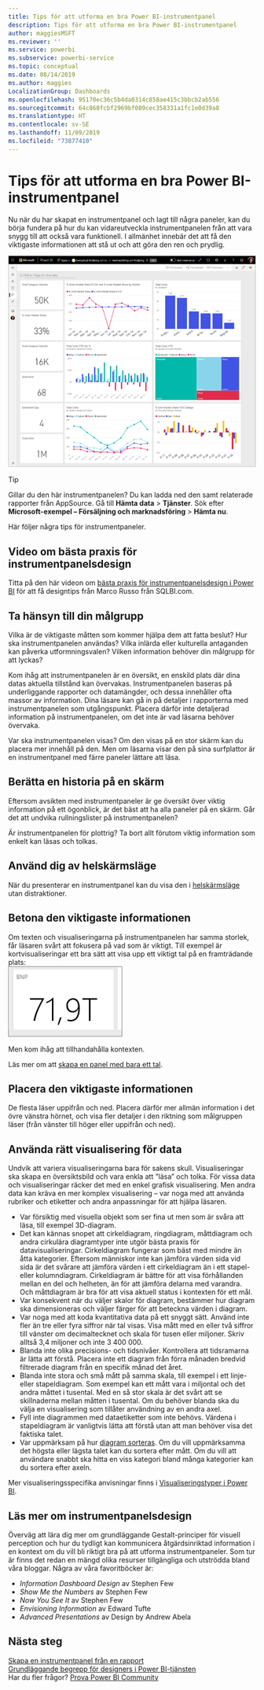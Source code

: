 ```yaml
---
title: Tips för att utforma en bra Power BI-instrumentpanel
description: Tips för att utforma en bra Power BI-instrumentpanel
author: maggiesMSFT
ms.reviewer: ''
ms.service: powerbi
ms.subservice: powerbi-service
ms.topic: conceptual
ms.date: 08/14/2019
ms.author: maggies
LocalizationGroup: Dashboards
ms.openlocfilehash: 95170ec36c5b4da0314c858ae415c3bbcb2ab556
ms.sourcegitcommit: 64c860fcbf2969bf089cec358331a1fc1e0d39a8
ms.translationtype: HT
ms.contentlocale: sv-SE
ms.lasthandoff: 11/09/2019
ms.locfileid: "73877410"
---
```

# <a name="tips-for-designing-a-great-power-bi-dashboard"></a>Tips för att utforma en bra Power BI-instrumentpanel
Nu när du har skapat en instrumentpanel och lagt till några paneler, kan du börja fundera på hur du kan vidareutveckla instrumentpanelen från att vara snygg till att också vara funktionell. I allmänhet innebär det att få den viktigaste informationen att stå ut och att göra den ren och prydlig.

![Exempelinstrumentpanel för marknadsföring och försäljning](media/service-dashboards-design-tips/power-bi-marketing-sample-dashboard.png)

> [!TIP]
> Gillar du den här instrumentpanelen? Du kan ladda ned den samt relaterade rapporter från AppSource. Gå till **Hämta data** > **Tjänster**. Sök efter **Microsoft-exempel – Försäljning och marknadsföring** > **Hämta nu**.

Här följer några tips för instrumentpaneler.

## <a name="dashboard-design-best-practices-video"></a>Video om bästa praxis för instrumentpanelsdesign

Titta på den här videon om [bästa praxis för instrumentpanelsdesign i Power BI](https://www.youtube.com/watch?v=-tdkUYrzrio) för att få designtips från Marco Russo från SQLBI.com.

## <a name="consider-your-audience"></a>Ta hänsyn till din målgrupp
Vilka är de viktigaste måtten som kommer hjälpa dem att fatta beslut? Hur ska instrumentpanelen användas? Vilka inlärda eller kulturella antaganden kan påverka utformningsvalen? Vilken information behöver din målgrupp för att lyckas?

Kom ihåg att instrumentpanelen är en översikt, en enskild plats där dina datas aktuella tillstånd kan övervakas. Instrumentpanelen baseras på underliggande rapporter och datamängder, och dessa innehåller ofta massor av information. Dina läsare kan gå in på detaljer i rapporterna med instrumentpanelen som utgångspunkt. Placera därför inte detaljerad information på instrumentpanelen, om det inte är vad läsarna behöver övervaka.

Var ska instrumentpanelen visas? Om den visas på en stor skärm kan du placera mer innehåll på den. Men om läsarna visar den på sina surfplattor är en instrumentpanel med färre paneler lättare att läsa.

## <a name="tell-a-story-on-one-screen"></a>Berätta en historia på en skärm
Eftersom avsikten med instrumentpaneler är ge översikt över viktig information på ett ögonblick, är det bäst att ha alla paneler på en skärm. Går det att undvika rullningslister på instrumentpanelen?

Är instrumentpanelen för plottrig?  Ta bort allt förutom viktig information som enkelt kan läsas och tolkas.

## <a name="make-use-of-full-screen-mode"></a>Använd dig av helskärmsläge
När du presenterar en instrumentpanel kan du visa den i [helskärmsläge](consumer/end-user-focus.md) utan distraktioner.

## <a name="accent-the-most-important-information"></a>Betona den viktigaste informationen
Om texten och visualiseringarna på instrumentpanelen har samma storlek, får läsaren svårt att fokusera på vad som är viktigt. Till exempel är kortvisualiseringar ett bra sätt att visa upp ett viktigt tal på en framträdande plats:  
![Kortvisualisering](media/service-dashboards-design-tips/pbi_card.png)

Men kom ihåg att tillhandahålla kontexten.  

Läs mer om att [skapa en panel med bara ett tal](visuals/power-bi-visualization-card.md).

## <a name="place-the-most-important-information"></a>Placera den viktigaste informationen
De flesta läser uppifrån och ned. Placera därför mer allmän information i det övre vänstra hörnet, och visa fler detaljer i den riktning som målgruppen läser (från vänster till höger eller uppifrån och ned).

## <a name="use-the-right-visualization-for-the-data"></a>Använda rätt visualisering för data
Undvik att variera visualiseringarna bara för sakens skull.  Visualiseringar ska skapa en översiktsbild och vara enkla att ”läsa” och tolka.  För vissa data och visualiseringar räcker det med en enkel grafisk visualisering. Men andra data kan kräva en mer komplex visualisering – var noga med att använda rubriker och etiketter och andra anpassningar för att hjälpa läsaren.  

* Var försiktig med visuella objekt som ser fina ut men som är svåra att läsa, till exempel 3D-diagram. 
* Det kan kännas snopet att cirkeldiagram, ringdiagram, måttdiagram och andra cirkulära diagramtyper inte utgör bästa praxis för datavisualiseringar. Cirkeldiagram fungerar som bäst med mindre än åtta kategorier. Eftersom människor inte kan jämföra värden sida vid sida är det svårare att jämföra värden i ett cirkeldiagram än i ett stapel- eller kolumndiagram. Cirkeldiagram är bättre för att visa förhållanden mellan en del och helheten, än för att jämföra delarna med varandra. Och måttdiagram är bra för att visa aktuell status i kontexten för ett mål.
* Var konsekvent när du väljer skalor för diagram, bestämmer hur diagram ska dimensioneras och väljer färger för att beteckna värden i diagram.
* Var noga med att koda kvantitativa data på ett snyggt sätt. Använd inte fler än tre eller fyra siffror när tal visas. Visa mått med en eller två siffror till vänster om decimaltecknet och skala för tusen eller miljoner. Skriv alltså 3,4 miljoner och inte 3 400 000.
* Blanda inte olika precisions- och tidsnivåer. Kontrollera att tidsramarna är lätta att förstå. Placera inte ett diagram från förra månaden bredvid filtrerade diagram från en specifik månad det året.
* Blanda inte stora och små mått på samma skala, till exempel i ett linje- eller stapeldiagram. Som exempel kan ett mått vara i miljontal och det andra måttet i tusental. Med en så stor skala är det svårt att se skillnaderna mellan måtten i tusental. Om du behöver blanda ska du välja en visualisering som tillåter användning av en andra axel.
* Fyll inte diagrammen med dataetiketter som inte behövs. Värdena i stapeldiagram är vanligtvis lätta att förstå utan att man behöver visa det faktiska talet.
* Var uppmärksam på hur [diagram sorteras](consumer/end-user-change-sort.md). Om du vill uppmärksamma det högsta eller lägsta talet kan du sortera efter mått. Om du vill att användare snabbt ska hitta en viss kategori bland många kategorier kan du sortera efter axeln.  

Mer visualiseringsspecifika anvisningar finns i [Visualiseringstyper i Power BI](visuals/power-bi-visualization-types-for-reports-and-q-and-a.md).  

## <a name="learn-more-about-dashboard-design"></a>Läs mer om instrumentpanelsdesign
Överväg att lära dig mer om grundläggande Gestalt-principer för visuell perception och hur du tydligt kan kommunicera åtgärdsinriktad information i en kontext om du vill bli riktigt bra på att utforma instrumentpaneler. Som tur är finns det redan en mängd olika resurser tillgängliga och utströdda bland våra bloggar. Några av våra favoritböcker är:

* *Information Dashboard Design* av Stephen Few  
* *Show Me the Numbers* av Stephen Few  
* *Now You See It* av Stephen Few  
* *Envisioning Information* av Edward Tufte  
* *Advanced Presentations* av Design by Andrew Abela   

## <a name="next-steps"></a>Nästa steg
[Skapa en instrumentpanel från en rapport](service-dashboard-create.md)  
[Grundläggande begrepp för designers i Power BI-tjänsten](service-basic-concepts.md)  
Har du fler frågor? [Prova Power BI Community](https://community.powerbi.com/)

